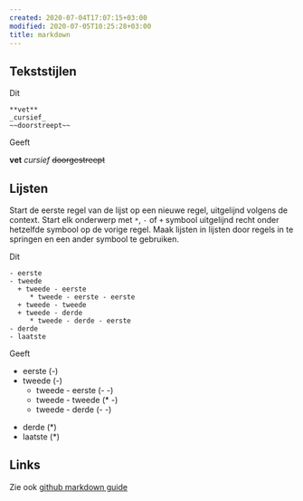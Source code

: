 ```yaml
---
created: 2020-07-04T17:07:15+03:00
modified: 2020-07-05T10:25:28+03:00
title: markdown
---
```


##   Tekststijlen

Dit 

``` 
**vet**
_cursief_
~~doorstreept~~
```

Geeft

**vet**
_cursief_
~~doorgestreept~~

## Lijsten

Start de eerste regel van de lijst op een nieuwe regel, uitgelijnd volgens de context. Start elk onderwerp met `*`, `-` of `+` symbool uitgelijnd recht onder hetzelfde symbool op de vorige regel. Maak lijsten in lijsten door regels
in te springen en een ander  symbool te gebruiken.

Dit

```
- eerste 
- tweede
  + tweede - eerste 
     * tweede - eerste - eerste 
  + tweede - tweede
  + tweede - derde 
     * tweede - derde - eerste 
- derde 
- laatste 
```

Geeft

- eerste (-)
- tweede (-)
  - tweede - eerste (- -)
  * tweede - tweede (* -)
  - tweede - derde (- -)
* derde (*)
* laatste (*)

## Links

Zie ook [github markdown guide](https://guides.github.com/features/mastering-markdown/)